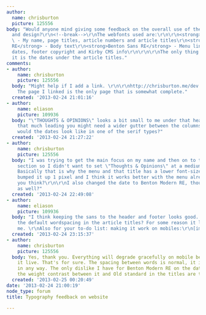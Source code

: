 ```yaml
---
author:
  name: chrisburton
  picture: 125556
body: "Would anyone mind giving some feedback on the overall use of the chosen webfonts
  and design?\r\n<!--break-->\r\nThe webfonts used are:\r\n\r\n<strong>Old Standard</strong>
  \ - My name, page titles, article numbers and article titles\r\n<strong>Benton Modern
  RE</strong> - Body text\r\n<strong>Benton Sans RE</strong> - Menu links, article
  dates, footer copyright and Kirby CMS info\r\n\r\n\r\nThe only thing I dislike about
  it is the dates under the article titles."
comments:
- author:
    name: chrisburton
    picture: 125556
  body: "Might help if I add a link. \r\n\r\nhttp://chrisburton.me/dev \r\n\r\n<em>Note:</em>
    The page I linked is the only page that is somewhat complete."
  created: '2013-02-24 21:01:16'
- author:
    name: eliason
    picture: 109936
  body: "\"THOUGHTS & OPINIONS\" looks a bit small to me under that headline.\r\nWith
    that much leading you might need a wider gutter between the columns. \r\nWhat
    would the dates look like in one of the serif types?"
  created: '2013-02-24 21:27:22'
- author:
    name: chrisburton
    picture: 125556
  body: "I was trying to get the main focus on my name and then on to the articles
    section so I didn't want to set \"Thoughts & Opinions\" at a medium-large font-size.
    Basically that is why the menu and that title has a lower font-size. Anyway, I
    bumped it up 1 pixel and I think it works better with the menu already, what do
    you think?\r\n\r\nI also changed the date to Benton Modern RE, thoughts on that
    as well?"
  created: '2013-02-24 22:49:08'
- author:
    name: eliason
    picture: 109936
  body: "I think keeping the sans to the header and footer looks good. \r\nIs that
    the default wordspacing in the article titles? For some reason it looks wide to
    me. \r\nAlso for your to-do list: making it work on mobiles:\r\n[img:sites/default/files/old-images/photo_5364.PNG]"
  created: '2013-02-24 23:15:37'
- author:
    name: chrisburton
    picture: 125556
  body: Yes, thank you. Everything will degrade gracefully on mobile before I push
    it live. That's for sure. The spacing between words is normal, it isn't altered
    in any way. The only dislike I have for Benton Modern RE on the dates is that
    the weight contrast between it and Old standard in the titles are too significant.
  created: '2013-02-25 00:20:49'
date: '2013-02-24 21:00:19'
node_type: forum
title: Typography feedback on website

---
```

